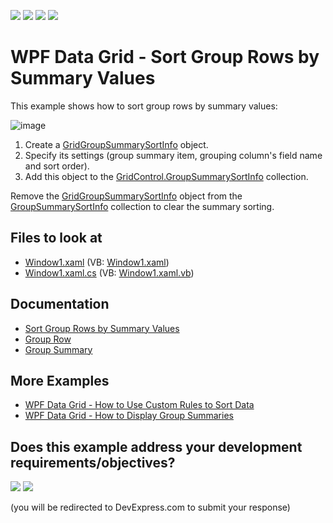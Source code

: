 <!-- default badges list -->
![](https://img.shields.io/endpoint?url=https://codecentral.devexpress.com/api/v1/VersionRange/128653177/22.2.2%2B)
[![](https://img.shields.io/badge/Open_in_DevExpress_Support_Center-FF7200?style=flat-square&logo=DevExpress&logoColor=white)](https://supportcenter.devexpress.com/ticket/details/E1540)
[![](https://img.shields.io/badge/📖_How_to_use_DevExpress_Examples-e9f6fc?style=flat-square)](https://docs.devexpress.com/GeneralInformation/403183)
[![](https://img.shields.io/badge/💬_Leave_Feedback-feecdd?style=flat-square)](#does-this-example-address-your-development-requirementsobjectives)
<!-- default badges end -->
# WPF Data Grid - Sort Group Rows by Summary Values

This example shows how to sort group rows by summary values:

![image](https://user-images.githubusercontent.com/65009440/176177295-18f0fb09-0658-4f4b-8f19-96960805c134.png)

1. Create a [GridGroupSummarySortInfo](https://docs.devexpress.com/WPF/DevExpress.Xpf.Grid.GridGroupSummarySortInfo) object.
2. Specify its settings (group summary item, grouping column's field name and sort order).
3. Add this object to the [GridControl.GroupSummarySortInfo](https://docs.devexpress.com/WPF/DevExpress.Xpf.Grid.GridControl.GroupSummarySortInfo) collection.

Remove the [GridGroupSummarySortInfo](https://docs.devexpress.com/WPF/DevExpress.Xpf.Grid.GridGroupSummarySortInfo) object from the [GroupSummarySortInfo](https://docs.devexpress.com/WPF/DevExpress.Xpf.Grid.GridControl.GroupSummarySortInfo) collection to clear the summary sorting.

## Files to look at

* [Window1.xaml](./CS/DXSample_SortGroupsBySummary/Window1.xaml) (VB: [Window1.xaml](./VB/DXSample_SortGroupsBySummary/Window1.xaml))
* [Window1.xaml.cs](./CS/DXSample_SortGroupsBySummary/Window1.xaml.cs) (VB: [Window1.xaml.vb](./VB/DXSample_SortGroupsBySummary/Window1.xaml.vb))

## Documentation

* [Sort Group Rows by Summary Values](https://docs.devexpress.com/WPF/6144/controls-and-libraries/data-grid/sorting/sorting-group-rows-by-summary-values)
* [Group Row](https://docs.devexpress.com/WPF/6185/controls-and-libraries/data-grid/visual-elements/common-elements/group-row)
* [Group Summary](https://docs.devexpress.com/WPF/6127/controls-and-libraries/data-grid/data-summaries/group-summary)

## More Examples

* [WPF Data Grid - How to Use Custom Rules to Sort Data](https://github.com/DevExpress-Examples/how-to-implement-custom-sorting-e963)
* [WPF Data Grid - How to Display Group Summaries](https://github.com/DevExpress-Examples/how-to-display-group-summaries-e1637)
<!-- feedback -->
## Does this example address your development requirements/objectives?

[<img src="https://www.devexpress.com/support/examples/i/yes-button.svg"/>](https://www.devexpress.com/support/examples/survey.xml?utm_source=github&utm_campaign=how-to-sort-group-rows-by-summary-values-e1540&~~~was_helpful=yes) [<img src="https://www.devexpress.com/support/examples/i/no-button.svg"/>](https://www.devexpress.com/support/examples/survey.xml?utm_source=github&utm_campaign=how-to-sort-group-rows-by-summary-values-e1540&~~~was_helpful=no)

(you will be redirected to DevExpress.com to submit your response)
<!-- feedback end -->
